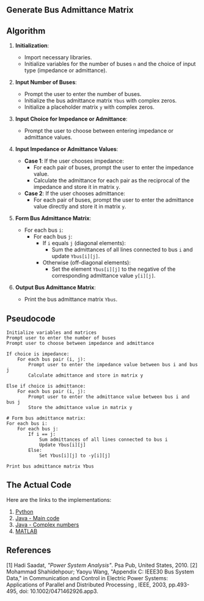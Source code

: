 ## Generate Bus Admittance Matrix



## Algorithm
1. **Initialization**:
   - Import necessary libraries.
   - Initialize variables for the number of buses `n` and the choice of input type (impedance or admittance).

2. **Input Number of Buses**:
   - Prompt the user to enter the number of buses.
   - Initialize the bus admittance matrix `Ybus` with complex zeros.
   - Initialize a placeholder matrix `y` with complex zeros.

3. **Input Choice for Impedance or Admittance**:
   - Prompt the user to choose between entering impedance or admittance values.

4. **Input Impedance or Admittance Values**:
   - **Case 1**: If the user chooses impedance:
     - For each pair of buses, prompt the user to enter the impedance value.
     - Calculate the admittance for each pair as the reciprocal of the impedance and store it in matrix `y`.
   - **Case 2**: If the user chooses admittance:
     - For each pair of buses, prompt the user to enter the admittance value directly and store it in matrix `y`.

5. **Form Bus Admittance Matrix**:
   - For each bus `i`:
     - For each bus `j`:
       - If `i` equals `j` (diagonal elements):
         - Sum the admittances of all lines connected to bus `i` and update `Ybus[i][j]`.
       - Otherwise (off-diagonal elements):
         - Set the element `Ybus[i][j]` to the negative of the corresponding admittance value `y[i][j]`.

6. **Output Bus Admittance Matrix**:
   - Print the bus admittance matrix `Ybus`.

## Pseudocode

```pseudocode
Initialize variables and matrices
Prompt user to enter the number of buses
Prompt user to choose between impedance and admittance

If choice is impedance:
    For each bus pair (i, j):
        Prompt user to enter the impedance value between bus i and bus j
        Calculate admittance and store in matrix y

Else if choice is admittance:
    For each bus pair (i, j):
        Prompt user to enter the admittance value between bus i and bus j
        Store the admittance value in matrix y

# Form bus admittance matrix:
For each bus i:
    For each bus j:
        If i == j:
            Sum admittances of all lines connected to bus i
            Update Ybus[i][j]
        Else:
            Set Ybus[i][j] to -y[i][j]

Print bus admittance matrix Ybus
```

## The Actual Code

Here are the links to the implementations:

1. [Python](./docs/html/namespaceYbus__Python.html)
2. [Java - Main code](./docs/Ybus_Java.html)
3. [Java - Complex numbers](./docs/Complex.html)
4. [MATLAB](./Ybus/matlab/Ybus_matlab.m)


## References

[1] Hadi Saadat, *"Power System Analysis"*. Psa Pub, United States, 2010.
[2] Mohammad Shahidehpour; Yaoyu Wang, "Appendix C: IEEE30 Bus System Data," in Communication and Control in Electric Power Systems: Applications of Parallel and Distributed Processing , IEEE, 2003, pp.493-495, doi: 10.1002/0471462926.app3.
